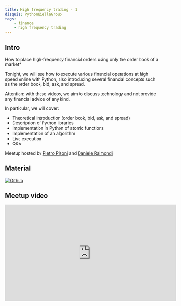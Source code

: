 ```yaml
---
title: High frequency trading - 1
disquis: PythonBiellaGroup
tags:
    - finance
    - high frequency trading
---
```


## Intro

How to place high-frequency financial orders using only the order book of a market?

Tonight, we will see how to execute various financial operations at high speed online with Python, also introducing several financial concepts such as the order book, bid, ask, and spread.

Attention: with these videos, we aim to discuss technology and not provide any financial advice of any kind.

In particular, we will cover:

* Theoretical introduction (order book, bid, ask, and spread)
* Description of Python libraries
* Implementation in Python of atomic functions
* Implementation of an algorithm
* Live execution
* Q&A

Meetup hosted by [Pietro Pisoni](https://www.linkedin.com/in/pietro-pisoni-79567b14b/) and [Daniele Raimondi](https://www.linkedin.com/in/danieleraimondi92/)

## Material

[![Github](https://img.shields.io/badge/GitHub-181717.svg?style=for-the-badge&logo=GitHub&logoColor=white)](https://github.com/PythonBiellaGroup/MaterialeSerate/blob/master/High%20Frequency%20Trading/01_hft_pbg_live.py)

## Meetup video

<iframe width="560" height="315" src="https://www.youtube.com/embed/x-ri6MJ2iCY?si=L4MjeirJ7gEK0zVO" title="YouTube video player" frameborder="0" allow="accelerometer; autoplay; clipboard-write; encrypted-media; gyroscope; picture-in-picture; web-share" allowfullscreen></iframe>
